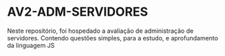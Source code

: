 # AV2-ADM-SERVIDORES
Neste repositório, foi hospedado a avaliação de administração de servidores. Contendo questões simples, para a estudo, e aprofundamento da linguagem JS

